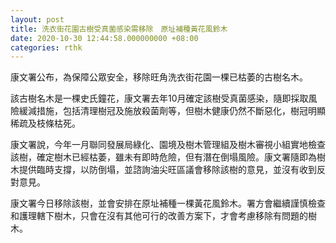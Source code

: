 ```yaml
---
layout: post
title: 洗衣街花園古樹受真菌感染需移除　原址補種黃花風鈴木
date: 2020-10-30 12:44:58.000000000 +08:00
categories: rthk
---
```


康文署公布，為保障公眾安全，移除旺角洗衣街花園一棵已枯萎的古樹名木。

該古樹名木是一棵史氏鐘花，康文署去年10月確定該樹受真菌感染，隨即採取風險緩減措施，包括清理樹冠及施放殺菌劑等，但樹木健康仍然不斷惡化，樹冠明顯稀疏及枝條枯死。

康文署說，今年一月聯同發展局綠化、園境及樹木管理組及樹木審視小組實地檢查該樹，確定樹木已經枯萎，雖未有即時危險，但有潛在倒塌風險。康文署隨即為樹木提供臨時支撐，以防倒塌，並諮詢油尖旺區議會移除該樹的意見，並沒有收到反對意見。

康文署今日移除該樹，並會安排在原址補種一棵黃花風鈴木。署方會繼續謹慎檢查和護理轄下樹木，只會在沒有其他可行的改善方案下，才會考慮移除有問題的樹木。
